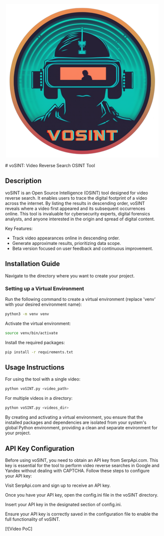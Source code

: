 <p align="center">
 <img src="Results/logo.png" width="500">
</p>
# voSINT: Video Reverse Search OSINT Tool

## Description
voSINT is an Open Source Intelligence (OSINT) tool designed for video reverse search. It enables users to trace the digital footprint of a video across the internet. By listing the results in descending order, voSINT reveals where a video first appeared and its subsequent occurrences online. This tool is invaluable for cybersecurity experts, digital forensics analysts, and anyone interested in the origin and spread of digital content.

Key Features:
- Track video appearances online in descending order.
- Generate approximate results, prioritizing data scope.
- Beta version focused on user feedback and continuous improvement.

## Installation Guide
Navigate to the directory where you want to create your project.

### Setting up a Virtual Environment
Run the following command to create a virtual environment (replace 'venv' with your desired environment name):
```bash
python3 -m venv venv
```
Activate the virtual environment:
```bash
source venv/bin/activate
```
Install the required packages:
```bash
pip install -r requirements.txt
```

## Usage Instructions
For using the tool with a single video:
```bash
python voSINT.py <video_path>
```
For multiple videos in a directory:
```bash
python voSINT.py <videos_dir>
```

By creating and activating a virtual environment, you ensure that the installed packages and dependencies are isolated from your system's global Python environment, providing a clean and separate environment for your project.

## API Key Configuration
Before using voSINT, you need to obtain an API key from SerpApi.com. This key is essential for the tool to perform video reverse searches in Google and Yandex without dealing with CAPTCHA. Follow these steps to configure your API key:

Visit SerpApi.com and sign up to receive an API key.

Once you have your API key, open the config.ini file in the voSINT directory.

Insert your API key in the designated section of config.ini.

Ensure your API key is correctly saved in the configuration file to enable the full functionality of voSINT.


[![Video PoC]
